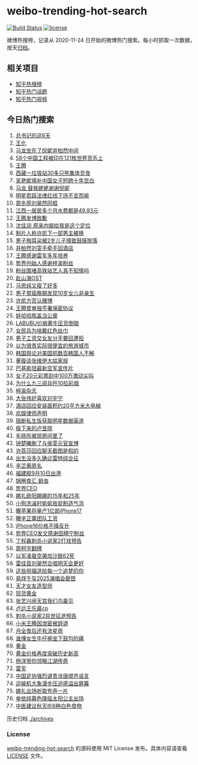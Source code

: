 # weibo-trending-hot-search

[![Build Status](https://github.com/justjavac/weibo-trending-hot-search/workflows/ci/badge.svg?branch=master)](https://github.com/justjavac/weibo-trending-hot-search/actions)
[![license](https://img.shields.io/github/license/justjavac/weibo-trending-hot-search)](https://github.com/justjavac/weibo-trending-hot-search/blob/master/LICENSE)

微博热搜榜，记录从 2020-11-24 日开始的微博热门搜索。每小时抓取一次数据，按天[归档](./archives)。

## 相关项目

- [知乎热搜榜](https://github.com/justjavac/zhihu-trending-top-search)
- [知乎热门话题](https://github.com/justjavac/zhihu-trending-hot-questions)
- [知乎热门视频](https://github.com/justjavac/zhihu-trending-hot-video)

## 今日热门搜索

<!-- BEGIN -->
<!-- 最后更新时间 Tue Sep 09 2025 07:13:18 GMT+0800 (China Standard Time) -->

1. [总书记的这6天](https://s.weibo.com//weibo?q=%23%E6%80%BB%E4%B9%A6%E8%AE%B0%E7%9A%84%E8%BF%996%E5%A4%A9%23&Refer=new_time)
1. [王化](https://s.weibo.com//weibo?q=%E7%8E%8B%E5%8C%96&t=31&band_rank=4&Refer=top)
1. [马龙坐在了倪妮井柏然中间](https://s.weibo.com//weibo?q=%23%E9%A9%AC%E9%BE%99%E5%9D%90%E5%9C%A8%E4%BA%86%E5%80%AA%E5%A6%AE%E4%BA%95%E6%9F%8F%E7%84%B6%E4%B8%AD%E9%97%B4%23&t=31&band_rank=5&Refer=top)
1. [58个中国工程被印在121枚世界货币上](https://s.weibo.com//weibo?q=%2358%E4%B8%AA%E4%B8%AD%E5%9B%BD%E5%B7%A5%E7%A8%8B%E8%A2%AB%E5%8D%B0%E5%9C%A8121%E6%9E%9A%E4%B8%96%E7%95%8C%E8%B4%A7%E5%B8%81%E4%B8%8A%23&t=31&band_rank=3&Refer=top)
1. [王腾](https://s.weibo.com//weibo?q=%E7%8E%8B%E8%85%BE&t=31&band_rank=4&Refer=top)
1. [西藏一垃圾站30多只熊集体觅食](https://s.weibo.com//weibo?q=%23%E8%A5%BF%E8%97%8F%E4%B8%80%E5%9E%83%E5%9C%BE%E7%AB%9930%E5%A4%9A%E5%8F%AA%E7%86%8A%E9%9B%86%E4%BD%93%E8%A7%85%E9%A3%9F%23&t=31&band_rank=38&Refer=top)
1. [吴艳妮填补中国女子短跨十年空白](https://s.weibo.com//weibo?q=%23%E5%90%B4%E8%89%B3%E5%A6%AE%E5%A1%AB%E8%A1%A5%E4%B8%AD%E5%9B%BD%E5%A5%B3%E5%AD%90%E7%9F%AD%E8%B7%A8%E5%8D%81%E5%B9%B4%E7%A9%BA%E7%99%BD%23&t=31&band_rank=27&Refer=top)
1. [马龙 替我姥姥谢谢倪妮](https://s.weibo.com//weibo?q=%E9%A9%AC%E9%BE%99%20%E6%9B%BF%E6%88%91%E5%A7%A5%E5%A7%A5%E8%B0%A2%E8%B0%A2%E5%80%AA%E5%A6%AE&t=31&band_rank=10&Refer=top)
1. [明星若踩法律红线下场不言而喻](https://s.weibo.com//weibo?q=%23%E6%98%8E%E6%98%9F%E8%8B%A5%E8%B8%A9%E6%B3%95%E5%BE%8B%E7%BA%A2%E7%BA%BF%E4%B8%8B%E5%9C%BA%E4%B8%8D%E8%A8%80%E8%80%8C%E5%96%BB%23&t=31&band_rank=4&Refer=top)
1. [周冬雨刘昊然同框](https://s.weibo.com//weibo?q=%23%E5%91%A8%E5%86%AC%E9%9B%A8%E5%88%98%E6%98%8A%E7%84%B6%E5%90%8C%E6%A1%86%23&t=31&band_rank=7&Refer=top)
1. [江西一居民多个月水费都是49.93元](https://s.weibo.com//weibo?q=%23%E6%B1%9F%E8%A5%BF%E4%B8%80%E5%B1%85%E6%B0%91%E5%A4%9A%E4%B8%AA%E6%9C%88%E6%B0%B4%E8%B4%B9%E9%83%BD%E6%98%AF49.93%E5%85%83%23&t=31&band_rank=20&Refer=top)
1. [王腾发博致歉](https://s.weibo.com//weibo?q=%E7%8E%8B%E8%85%BE%E5%8F%91%E5%8D%9A%E8%87%B4%E6%AD%89&t=31&band_rank=2&Refer=top)
1. [沈佳润 原来内娱给我是这个定位](https://s.weibo.com//weibo?q=%E6%B2%88%E4%BD%B3%E6%B6%A6%20%E5%8E%9F%E6%9D%A5%E5%86%85%E5%A8%B1%E7%BB%99%E6%88%91%E6%98%AF%E8%BF%99%E4%B8%AA%E5%AE%9A%E4%BD%8D&t=31&band_rank=26&Refer=top)
1. [制片人称许凯下一部男主被换](https://s.weibo.com//weibo?q=%23%E5%88%B6%E7%89%87%E4%BA%BA%E7%A7%B0%E8%AE%B8%E5%87%AF%E4%B8%8B%E4%B8%80%E9%83%A8%E7%94%B7%E4%B8%BB%E8%A2%AB%E6%8D%A2%23&t=31&band_rank=11&Refer=top)
1. [男子掏耳朵被2岁儿子撞致鼓膜脱落](https://s.weibo.com//weibo?q=%23%E7%94%B7%E5%AD%90%E6%8E%8F%E8%80%B3%E6%9C%B5%E8%A2%AB2%E5%B2%81%E5%84%BF%E5%AD%90%E6%92%9E%E8%87%B4%E9%BC%93%E8%86%9C%E8%84%B1%E8%90%BD%23&t=31&band_rank=14&Refer=top)
1. [井柏然刘雯手牵手回酒店](https://s.weibo.com//weibo?q=%23%E4%BA%95%E6%9F%8F%E7%84%B6%E5%88%98%E9%9B%AF%E6%89%8B%E7%89%B5%E6%89%8B%E5%9B%9E%E9%85%92%E5%BA%97%23&t=31&band_rank=12&Refer=top)
1. [王腾感谢雷军多年培养](https://s.weibo.com//weibo?q=%23%E7%8E%8B%E8%85%BE%E6%84%9F%E8%B0%A2%E9%9B%B7%E5%86%9B%E5%A4%9A%E5%B9%B4%E5%9F%B9%E5%85%BB%23&t=31&band_rank=16&Refer=top)
1. [势界创始人感谢梓渝粉丝](https://s.weibo.com//weibo?q=%E5%8A%BF%E7%95%8C%E5%88%9B%E5%A7%8B%E4%BA%BA%E6%84%9F%E8%B0%A2%E6%A2%93%E6%B8%9D%E7%B2%89%E4%B8%9D&t=31&band_rank=16&Refer=top)
1. [粉丝围堵高铁站艺人真不知情吗](https://s.weibo.com//weibo?q=%23%E7%B2%89%E4%B8%9D%E5%9B%B4%E5%A0%B5%E9%AB%98%E9%93%81%E7%AB%99%E8%89%BA%E4%BA%BA%E7%9C%9F%E4%B8%8D%E7%9F%A5%E6%83%85%E5%90%97%23&t=31&band_rank=16&Refer=top)
1. [赴山海OST](https://s.weibo.com//weibo?q=%E8%B5%B4%E5%B1%B1%E6%B5%B7OST&t=31&band_rank=8&Refer=top)
1. [马思纯又瘦了好多](https://s.weibo.com//weibo?q=%E9%A9%AC%E6%80%9D%E7%BA%AF%E5%8F%88%E7%98%A6%E4%BA%86%E5%A5%BD%E5%A4%9A&t=31&band_rank=43&Refer=top)
1. [男子胃癌晚期发现10岁女儿非亲生](https://s.weibo.com//weibo?q=%23%E7%94%B7%E5%AD%90%E8%83%83%E7%99%8C%E6%99%9A%E6%9C%9F%E5%8F%91%E7%8E%B010%E5%B2%81%E5%A5%B3%E5%84%BF%E9%9D%9E%E4%BA%B2%E7%94%9F%23&t=31&band_rank=22&Refer=top)
1. [许凯方否认赌博](https://s.weibo.com//weibo?q=%23%E8%AE%B8%E5%87%AF%E6%96%B9%E5%90%A6%E8%AE%A4%E8%B5%8C%E5%8D%9A%23&t=31&band_rank=21&Refer=top)
1. [王腾曾单独签署保密协议](https://s.weibo.com//weibo?q=%23%E7%8E%8B%E8%85%BE%E6%9B%BE%E5%8D%95%E7%8B%AC%E7%AD%BE%E7%BD%B2%E4%BF%9D%E5%AF%86%E5%8D%8F%E8%AE%AE%23&t=31&band_rank=23&Refer=top)
1. [娃哈哈瓶盖当公章](https://s.weibo.com//weibo?q=%23%E5%A8%83%E5%93%88%E5%93%88%E7%93%B6%E7%9B%96%E5%BD%93%E5%85%AC%E7%AB%A0%23&t=31&band_rank=14&Refer=top)
1. [LABUBU价崩黄牛压货倒赔](https://s.weibo.com//weibo?q=%23LABUBU%E4%BB%B7%E5%B4%A9%E9%BB%84%E7%89%9B%E5%8E%8B%E8%B4%A7%E5%80%92%E8%B5%94%23&t=31&band_rank=25&Refer=top)
1. [女民兵为啥戴红色丝巾](https://s.weibo.com//weibo?q=%23%E5%A5%B3%E6%B0%91%E5%85%B5%E4%B8%BA%E5%95%A5%E6%88%B4%E7%BA%A2%E8%89%B2%E4%B8%9D%E5%B7%BE%23&t=31&band_rank=6&Refer=top)
1. [男子工资交女友分手要回遭拒](https://s.weibo.com//weibo?q=%23%E7%94%B7%E5%AD%90%E5%B7%A5%E8%B5%84%E4%BA%A4%E5%A5%B3%E5%8F%8B%E5%88%86%E6%89%8B%E8%A6%81%E5%9B%9E%E9%81%AD%E6%8B%92%23&t=31&band_rank=9&Refer=top)
1. [以为很贵实际很便宜的旅游城市](https://s.weibo.com//weibo?q=%E4%BB%A5%E4%B8%BA%E5%BE%88%E8%B4%B5%E5%AE%9E%E9%99%85%E5%BE%88%E4%BE%BF%E5%AE%9C%E7%9A%84%E6%97%85%E6%B8%B8%E5%9F%8E%E5%B8%82&t=31&band_rank=45&Refer=top)
1. [韩国舆论对美国抓数百韩国人不解](https://s.weibo.com//weibo?q=%23%E9%9F%A9%E5%9B%BD%E8%88%86%E8%AE%BA%E5%AF%B9%E7%BE%8E%E5%9B%BD%E6%8A%93%E6%95%B0%E7%99%BE%E9%9F%A9%E5%9B%BD%E4%BA%BA%E4%B8%8D%E8%A7%A3%23&t=31&band_rank=9&Refer=top)
1. [董璇谈张维伊大姑家规](https://s.weibo.com//weibo?q=%23%E8%91%A3%E7%92%87%E8%B0%88%E5%BC%A0%E7%BB%B4%E4%BC%8A%E5%A4%A7%E5%A7%91%E5%AE%B6%E8%A7%84%23&t=31&band_rank=37&Refer=top)
1. [巴基斯坦最新空军宣传片](https://s.weibo.com//weibo?q=%E5%B7%B4%E5%9F%BA%E6%96%AF%E5%9D%A6%E6%9C%80%E6%96%B0%E7%A9%BA%E5%86%9B%E5%AE%A3%E4%BC%A0%E7%89%87&t=31&band_rank=31&Refer=top)
1. [女子20元彩票刮中100万激动尖叫](https://s.weibo.com//weibo?q=%23%E5%A5%B3%E5%AD%9020%E5%85%83%E5%BD%A9%E7%A5%A8%E5%88%AE%E4%B8%AD100%E4%B8%87%E6%BF%80%E5%8A%A8%E5%B0%96%E5%8F%AB%23&t=31&band_rank=29&Refer=top)
1. [为什么九三阅兵歼10拉彩烟](https://s.weibo.com//weibo?q=%E4%B8%BA%E4%BB%80%E4%B9%88%E4%B9%9D%E4%B8%89%E9%98%85%E5%85%B5%E6%AD%BC10%E6%8B%89%E5%BD%A9%E7%83%9F&t=31&band_rank=47&Refer=top)
1. [梓渝杂志](https://s.weibo.com//weibo?q=%E6%A2%93%E6%B8%9D%E6%9D%82%E5%BF%97&t=31&band_rank=13&Refer=top)
1. [大张伟好喜欢刘宇宁](https://s.weibo.com//weibo?q=%E5%A4%A7%E5%BC%A0%E4%BC%9F%E5%A5%BD%E5%96%9C%E6%AC%A2%E5%88%98%E5%AE%87%E5%AE%81&t=31&band_rank=37&Refer=top)
1. [酒店回应安装面积约20平方米大电梯](https://s.weibo.com//weibo?q=%23%E9%85%92%E5%BA%97%E5%9B%9E%E5%BA%94%E5%AE%89%E8%A3%85%E9%9D%A2%E7%A7%AF%E7%BA%A620%E5%B9%B3%E6%96%B9%E7%B1%B3%E5%A4%A7%E7%94%B5%E6%A2%AF%23&t=31&band_rank=45&Refer=top)
1. [欢娱律师声明](https://s.weibo.com//weibo?q=%E6%AC%A2%E5%A8%B1%E5%BE%8B%E5%B8%88%E5%A3%B0%E6%98%8E&t=31&band_rank=33&Refer=top)
1. [阻断私生饭获取明星数据渠道](https://s.weibo.com//weibo?q=%23%E9%98%BB%E6%96%AD%E7%A7%81%E7%94%9F%E9%A5%AD%E8%8E%B7%E5%8F%96%E6%98%8E%E6%98%9F%E6%95%B0%E6%8D%AE%E6%B8%A0%E9%81%93%23&t=31&band_rank=18&Refer=top)
1. [瘦下来的卢昱晓](https://s.weibo.com//weibo?q=%E7%98%A6%E4%B8%8B%E6%9D%A5%E7%9A%84%E5%8D%A2%E6%98%B1%E6%99%93&t=31&band_rank=25&Refer=top)
1. [毛晓彤被锁房间里了](https://s.weibo.com//weibo?q=%E6%AF%9B%E6%99%93%E5%BD%A4%E8%A2%AB%E9%94%81%E6%88%BF%E9%97%B4%E9%87%8C%E4%BA%86&t=31&band_rank=24&Refer=top)
1. [钟楚曦删了与侯雯元官宣博](https://s.weibo.com//weibo?q=%23%E9%92%9F%E6%A5%9A%E6%9B%A6%E5%88%A0%E4%BA%86%E4%B8%8E%E4%BE%AF%E9%9B%AF%E5%85%83%E5%AE%98%E5%AE%A3%E5%8D%9A%23&t=31&band_rank=15&Refer=top)
1. [许荔莎回应聊天截图是假的](https://s.weibo.com//weibo?q=%23%E8%AE%B8%E8%8D%94%E8%8E%8E%E5%9B%9E%E5%BA%94%E8%81%8A%E5%A4%A9%E6%88%AA%E5%9B%BE%E6%98%AF%E5%81%87%E7%9A%84%23&t=31&band_rank=42&Refer=top)
1. [出生没多久确诊雷特综合征](https://s.weibo.com//weibo?q=%E5%87%BA%E7%94%9F%E6%B2%A1%E5%A4%9A%E4%B9%85%E7%A1%AE%E8%AF%8A%E9%9B%B7%E7%89%B9%E7%BB%BC%E5%90%88%E5%BE%81&t=31&band_rank=32&Refer=top)
1. [辛芷蕾原名](https://s.weibo.com//weibo?q=%E8%BE%9B%E8%8A%B7%E8%95%BE%E5%8E%9F%E5%90%8D&t=31&band_rank=32&Refer=top)
1. [福建舰9月10日出港](https://s.weibo.com//weibo?q=%23%E7%A6%8F%E5%BB%BA%E8%88%B09%E6%9C%8810%E6%97%A5%E5%87%BA%E6%B8%AF%23&t=31&band_rank=44&Refer=top)
1. [锅圈食汇 蛆虫](https://s.weibo.com//weibo?q=%E9%94%85%E5%9C%88%E9%A3%9F%E6%B1%87%20%E8%9B%86%E8%99%AB&t=31&band_rank=19&Refer=top)
1. [势界CEO](https://s.weibo.com//weibo?q=%E5%8A%BF%E7%95%8CCEO&t=31&band_rank=17&Refer=top)
1. [娜扎欧阳娜娜的15年和25年](https://s.weibo.com//weibo?q=%23%E5%A8%9C%E6%89%8E%E6%AC%A7%E9%98%B3%E5%A8%9C%E5%A8%9C%E7%9A%8415%E5%B9%B4%E5%92%8C25%E5%B9%B4%23&t=31&band_rank=36&Refer=top)
1. [小狗洗澡时偷偷放屁制造气泡](https://s.weibo.com//weibo?q=%23%E5%B0%8F%E7%8B%97%E6%B4%97%E6%BE%A1%E6%97%B6%E5%81%B7%E5%81%B7%E6%94%BE%E5%B1%81%E5%88%B6%E9%80%A0%E6%B0%94%E6%B3%A1%23&t=31&band_rank=41&Refer=top)
1. [曝苹果将量产1亿部iPhone17](https://s.weibo.com//weibo?q=%23%E6%9B%9D%E8%8B%B9%E6%9E%9C%E5%B0%86%E9%87%8F%E4%BA%A71%E4%BA%BF%E9%83%A8iPhone17%23&t=31&band_rank=50&Refer=top)
1. [曝辛芷蕾团队工资](https://s.weibo.com//weibo?q=%23%E6%9B%9D%E8%BE%9B%E8%8A%B7%E8%95%BE%E5%9B%A2%E9%98%9F%E5%B7%A5%E8%B5%84%23&t=31&band_rank=27&Refer=top)
1. [iPhone16价格不降反升](https://s.weibo.com//weibo?q=iPhone16%E4%BB%B7%E6%A0%BC%E4%B8%8D%E9%99%8D%E5%8F%8D%E5%8D%87&t=31&band_rank=47&Refer=top)
1. [势界CEO发文感谢田栩宁粉丝](https://s.weibo.com//weibo?q=%23%E5%8A%BF%E7%95%8CCEO%E5%8F%91%E6%96%87%E6%84%9F%E8%B0%A2%E7%94%B0%E6%A0%A9%E5%AE%81%E7%B2%89%E4%B8%9D%23&t=31&band_rank=28&Refer=top)
1. [丁程鑫刺杀小说家2打戏预告](https://s.weibo.com//weibo?q=%E4%B8%81%E7%A8%8B%E9%91%AB%E5%88%BA%E6%9D%80%E5%B0%8F%E8%AF%B4%E5%AE%B62%E6%89%93%E6%88%8F%E9%A2%84%E5%91%8A&t=31&band_rank=41&Refer=top)
1. [周柯宇翻牌](https://s.weibo.com//weibo?q=%E5%91%A8%E6%9F%AF%E5%AE%87%E7%BF%BB%E7%89%8C&t=31&band_rank=35&Refer=top)
1. [以军凌晨空袭加沙致62死](https://s.weibo.com//weibo?q=%23%E4%BB%A5%E5%86%9B%E5%87%8C%E6%99%A8%E7%A9%BA%E8%A2%AD%E5%8A%A0%E6%B2%99%E8%87%B462%E6%AD%BB%23&t=31&band_rank=10&Refer=top)
1. [雷佳音刘昊然合唱明天会更好](https://s.weibo.com//weibo?q=%23%E9%9B%B7%E4%BD%B3%E9%9F%B3%E5%88%98%E6%98%8A%E7%84%B6%E5%90%88%E5%94%B1%E6%98%8E%E5%A4%A9%E4%BC%9A%E6%9B%B4%E5%A5%BD%23&t=31&band_rank=49&Refer=top)
1. [这些祝福送给每一个追梦的你](https://s.weibo.com//weibo?q=%23%E8%BF%99%E4%BA%9B%E7%A5%9D%E7%A6%8F%E9%80%81%E7%BB%99%E6%AF%8F%E4%B8%80%E4%B8%AA%E8%BF%BD%E6%A2%A6%E7%9A%84%E4%BD%A0%23&t=31&band_rank=30&Refer=top)
1. [易烊千玺2025演唱会礐嶨](https://s.weibo.com//weibo?q=%23%E6%98%93%E7%83%8A%E5%8D%83%E7%8E%BA2025%E6%BC%94%E5%94%B1%E4%BC%9A%E7%A4%90%E5%B6%A8%23&t=31&band_rank=49&Refer=top)
1. [天才女友造型师](https://s.weibo.com//weibo?q=%23%E5%A4%A9%E6%89%8D%E5%A5%B3%E5%8F%8B%E9%80%A0%E5%9E%8B%E5%B8%88%23&t=31&band_rank=34&Refer=top)
1. [现货黄金](https://s.weibo.com//weibo?q=%23%E7%8E%B0%E8%B4%A7%E9%BB%84%E9%87%91%23&t=31&band_rank=45&Refer=top)
1. [张艺兴闹天宫我们鸟巢见](https://s.weibo.com//weibo?q=%23%E5%BC%A0%E8%89%BA%E5%85%B4%E9%97%B9%E5%A4%A9%E5%AE%AB%E6%88%91%E4%BB%AC%E9%B8%9F%E5%B7%A2%E8%A7%81%23&t=31&band_rank=48&Refer=top)
1. [卢远王乐晨cp](https://s.weibo.com//weibo?q=%E5%8D%A2%E8%BF%9C%E7%8E%8B%E4%B9%90%E6%99%A8cp&t=31&band_rank=50&Refer=top)
1. [刺杀小说家2异世征途预告](https://s.weibo.com//weibo?q=%23%E5%88%BA%E6%9D%80%E5%B0%8F%E8%AF%B4%E5%AE%B62%E5%BC%82%E4%B8%96%E5%BE%81%E9%80%94%E9%A2%84%E5%91%8A%23&t=31&band_rank=50&Refer=top)
1. [小米王腾因泄密被辞退](https://s.weibo.com//weibo?q=%23%E5%B0%8F%E7%B1%B3%E7%8E%8B%E8%85%BE%E5%9B%A0%E6%B3%84%E5%AF%86%E8%A2%AB%E8%BE%9E%E9%80%80%23&t=31&band_rank=1&Refer=top)
1. [月全食后还有流星雨](https://s.weibo.com//weibo?q=%23%E6%9C%88%E5%85%A8%E9%A3%9F%E5%90%8E%E8%BF%98%E6%9C%89%E6%B5%81%E6%98%9F%E9%9B%A8%23&t=31&band_rank=36&Refer=top)
1. [谁懂女生牛仔裤坐下鼓包的痛](https://s.weibo.com//weibo?q=%E8%B0%81%E6%87%82%E5%A5%B3%E7%94%9F%E7%89%9B%E4%BB%94%E8%A3%A4%E5%9D%90%E4%B8%8B%E9%BC%93%E5%8C%85%E7%9A%84%E7%97%9B&t=31&band_rank=46&Refer=top)
1. [黄金](https://s.weibo.com//weibo?q=%E9%BB%84%E9%87%91&t=31&band_rank=42&Refer=top)
1. [黄金价格再度突破历史新高](https://s.weibo.com//weibo?q=%23%E9%BB%84%E9%87%91%E4%BB%B7%E6%A0%BC%E5%86%8D%E5%BA%A6%E7%AA%81%E7%A0%B4%E5%8E%86%E5%8F%B2%E6%96%B0%E9%AB%98%23&t=31&band_rank=40&Refer=top)
1. [杨洋带你领略江湖传奇](https://s.weibo.com//weibo?q=%23%E6%9D%A8%E6%B4%8B%E5%B8%A6%E4%BD%A0%E9%A2%86%E7%95%A5%E6%B1%9F%E6%B9%96%E4%BC%A0%E5%A5%87%23&t=31&band_rank=49&Refer=top)
1. [雷军](https://s.weibo.com//weibo?q=%E9%9B%B7%E5%86%9B&t=31&band_rank=4&Refer=top)
1. [中国足协强烈谴责涉唐顺齐谣言](https://s.weibo.com//weibo?q=%23%E4%B8%AD%E5%9B%BD%E8%B6%B3%E5%8D%8F%E5%BC%BA%E7%83%88%E8%B0%B4%E8%B4%A3%E6%B6%89%E5%94%90%E9%A1%BA%E9%BD%90%E8%B0%A3%E8%A8%80%23&t=31&band_rank=23&Refer=top)
1. [运输机大象漫步压迫感溢出屏幕](https://s.weibo.com//weibo?q=%23%E8%BF%90%E8%BE%93%E6%9C%BA%E5%A4%A7%E8%B1%A1%E6%BC%AB%E6%AD%A5%E5%8E%8B%E8%BF%AB%E6%84%9F%E6%BA%A2%E5%87%BA%E5%B1%8F%E5%B9%95%23&t=31&band_rank=39&Refer=top)
1. [娜扎出场听取夸声一片](https://s.weibo.com//weibo?q=%E5%A8%9C%E6%89%8E%E5%87%BA%E5%9C%BA%E5%90%AC%E5%8F%96%E5%A4%B8%E5%A3%B0%E4%B8%80%E7%89%87&t=31&band_rank=43&Refer=top)
1. [单依纯暮色降临太阳公主出场](https://s.weibo.com//weibo?q=%E5%8D%95%E4%BE%9D%E7%BA%AF%E6%9A%AE%E8%89%B2%E9%99%8D%E4%B8%B4%E5%A4%AA%E9%98%B3%E5%85%AC%E4%B8%BB%E5%87%BA%E5%9C%BA&t=31&band_rank=44&Refer=top)
1. [中医建议秋天吃6种白色食物](https://s.weibo.com//weibo?q=%23%E4%B8%AD%E5%8C%BB%E5%BB%BA%E8%AE%AE%E7%A7%8B%E5%A4%A9%E5%90%836%E7%A7%8D%E7%99%BD%E8%89%B2%E9%A3%9F%E7%89%A9%23&t=31&band_rank=48&Refer=top)

<!-- END -->

历史归档 [./archives](./archives)

### License

[weibo-trending-hot-search](https://github.com/justjavac/weibo-trending-hot-search) 的源码使用 MIT License
发布。具体内容请查看 [LICENSE](./LICENSE) 文件。
